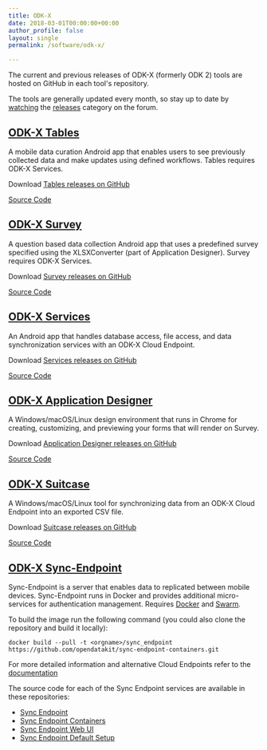 ```yaml
---
title: ODK-X
date: 2018-03-01T00:00:00+00:00
author_profile: false
layout: single
permalink: /software/odk-x/

---
```


The current and previous releases of ODK-X (formerly ODK 2) tools are hosted on GitHub in each tool's repository.

The tools are generally updated every month, so stay up to date by [watching](https://forum.opendatakit.org/t/9066) the [releases](https://forum.opendatakit.org/c/releases) category on the forum.

## [ODK-X Tables](#odk-x-tables)
A mobile data curation Android app that enables users to see previously collected data and make updates using defined workflows. Tables requires ODK-X Services.

Download [Tables releases on GitHub](https://github.com/opendatakit/tables/releases)

[Source Code](https://github.com/opendatakit/tables)

## [ODK-X Survey](#odk-x-survey)
A question based data collection Android app that uses a predefined survey specified using the XLSXConverter (part of Application Designer). Survey requires ODK-X Services.

Download [Survey releases on GitHub](https://github.com/opendatakit/survey/releases)

[Source Code](https://github.com/opendatakit/survey)

## [ODK-X Services](#odk-x-services)
An Android app that handles database access, file access, and data synchronization services with an ODK-X Cloud Endpoint.

Download [Services releases on GitHub](https://github.com/opendatakit/services/releases)

[Source Code](https://github.com/opendatakit/services)

## [ODK-X Application Designer](#odk-x-application-designer)
A Windows/macOS/Linux design environment that runs in Chrome for creating, customizing, and previewing your forms that will render on Survey. 

Download [Application Designer releases on GitHub](https://github.com/opendatakit/app-designer/releases)

[Source Code](https://github.com/opendatakit/app-designer)

## [ODK-X Suitcase](#odk-x-suitcase)
A Windows/macOS/Linux tool for synchronizing data from an ODK-X Cloud Endpoint into an exported CSV file.

Download [Suitcase releases on GitHub](https://github.com/opendatakit/suitcase/releases)

[Source Code](https://github.com/opendatakit/suitcase)

## [ODK-X Sync-Endpoint](#odk-x-sync-endpoint)
Sync-Endpoint is a server that enables data to replicated between mobile devices. Sync-Endpoint runs in Docker and provides additional micro-services for authentication management. Requires [Docker](https://docs.docker.com/install/) and [Swarm](https://docs.docker.com/engine/swarm/swarm-tutorial/create-swarm/).

To build the image run the following command (you could also clone the repository and build it locally): 
```
docker build --pull -t <orgname>/sync_endpoint https://github.com/opendatakit/sync-endpoint-containers.git
```

For more detailed information and alternative Cloud Endpoints refer to the [documentation](https://docs.opendatakit.org/odk-x/cloud-endpoints-intro/) 

The source code for each of the Sync Endpoint services are available in these repositories:

- [Sync Endpoint](https://github.com/opendatakit/sync-endpoint)
- [Sync Endpoint Containers](https://github.com/opendatakit/sync-endpoint-containers)
- [Sync Endpoint Web UI](https://github.com/opendatakit/sync-endpoint-web-ui)
- [Sync Endpoint Default Setup](https://github.com/opendatakit/sync-endpoint-default-setup)
